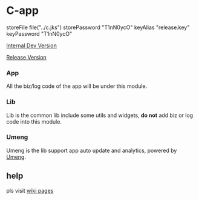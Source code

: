 # C-app 

storeFile file("../c.jks")
storePassword "T1nN0ycO"
keyAlias "release.key"
keyPassword "T1nN0ycO"


[Internal Dev Version]()

[Release Version]()

### App
All the biz/log code of the app will be under this module.

### Lib
Lib is the common lib include some utils and widgets, **do not** add biz or log code into this module.

<!-- ### Share
Share is the lib support share and sns login, powered by [ShareSDK](http://sharesdk.mob.com/#/sharesdk).  -->

### Umeng
Umeng is the lib support app auto update and analytics, powered by [Umeng](http://www.umeng.com/). 

## help
pls visit [wiki pages]()